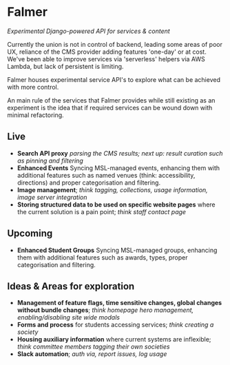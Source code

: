 # Falmer
*Experimental Django-powered API for services & content*

Currently the union is not in control of backend, leading some areas of poor UX, reliance of the CMS provider adding features 'one-day' or at cost. We've been able to improve services via 'serverless' helpers via AWS Lambda, but lack of persistent is limiting.

Falmer houses experimental service API's to explore what can be achieved with more control.

An main rule of the services that Falmer provides while still existing as an experiment is the idea that if required services can be wound down with minimal refactoring.

## Live
- **Search API proxy** *parsing the CMS results; next up: result curation such as pinning and filtering*
- **Enhanced Events** Syncing MSL-managed events, enhancing them with additional features such as named venues (think: accessibility, directions) and proper categorisation and filtering.
- **Image management**; *think tagging, collections, usage information, image server integration*
- **Storing structured data to be used on specific website pages** where the current solution is a pain point; *think staff contact page*

## Upcoming
- **Enhanced Student Groups** Syncing MSL-managed groups, enhancing them with additional features such as awards, types, proper categorisation and filtering.


## Ideas & Areas for exploration

- **Management of feature flags, time sensitive changes, global changes without bundle changes**; *think homepage hero management, enabling/disabling site wide modals*
- **Forms and process** for students accessing services; *think creating a society*
- **Housing auxiliary information** where current systems are inflexible; *think committee members tagging their own societies*
- **Slack automation**; *auth via, report issues, log usage*
